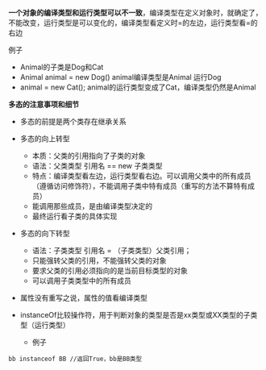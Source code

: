 ﻿**一个对象的编译类型和运行类型可以不一致**，编译类型在定义对象时，就确定了，不能改变，运行类型是可以变化的，编译类型看定义时=的左边，运行类型看=的右边

例子
- Animal的子类是Dog和Cat
- Animal animal = new Dog() animal编译类型是Animal 运行Dog
- animal = new Cat(); animal的运行类型变成了Cat，编译类型仍然是Animal

**多态的注意事项和细节**
- 多态的前提是两个类存在继承关系
- 多态的向上转型
    - 本质：父类的引用指向了子类的对象
    - 语法：父类类型 引用名 == new 子类类型
    - 特点：编译类型看左边，运行类型看右边。可以调用父类中的所有成员（遵循访问修饰符），不能调用子类中特有成员（重写的方法不算特有成员）
    - 能调用那些成员，是由编译类型决定的
    - 最终运行看子类的具体实现

- 多态的向下转型
    - 语法：子类类型 引用名 = （子类类型）父类引用；
    - 只能强转父类的引用，不能强转父类的对象
    - 要求父类的引用必须指向的是当前目标类型的对象
    - 可以调用子类类型中的所有成员

- 属性没有重写之说，属性的值看编译类型
- instanceOf比较操作符，用于判断对象的类型是否是xx类型或XX类型的子类型（运行类型）
	- 例子
```
bb instanceof BB //返回True，bb是BB类型
```


